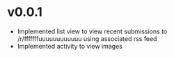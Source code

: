v0.0.1
======
* Implemented list view to view recent submissions to 
  /r/fffffffuuuuuuuuuuuu using associated rss feed
* Implemented activity to view images

